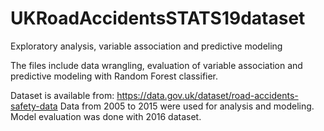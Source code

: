 # UKRoadAccidentsSTATS19dataset
Exploratory analysis, variable association and predictive modeling

The files include data wrangling, evaluation of variable association and predictive modeling with Random Forest classifier.

Dataset is available from: https://data.gov.uk/dataset/road-accidents-safety-data
Data from 2005 to 2015 were used for analysis and modeling. Model evaluation was done with 2016 dataset.
